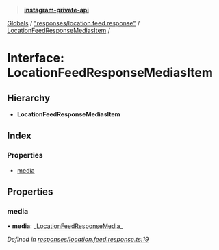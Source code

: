 > **[instagram-private-api](../README.md)**

[Globals](../README.md) / ["responses/location.feed.response"](../modules/_responses_location_feed_response_.md) / [LocationFeedResponseMediasItem](_responses_location_feed_response_.locationfeedresponsemediasitem.md) /

# Interface: LocationFeedResponseMediasItem

## Hierarchy

- **LocationFeedResponseMediasItem**

## Index

### Properties

- [media](_responses_location_feed_response_.locationfeedresponsemediasitem.md#media)

## Properties

### media

• **media**: _[LocationFeedResponseMedia](\_responses_location_feed_response_.locationfeedresponsemedia.md)\_

_Defined in [responses/location.feed.response.ts:19](https://github.com/realinstadude/instagram-private-api/blob/4ae8fec/src/responses/location.feed.response.ts#L19)_
